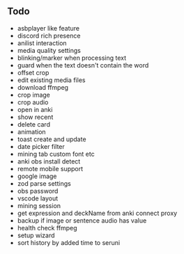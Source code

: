 ## Todo

- asbplayer like feature
- discord rich presence
- anilist interaction
- media quality settings
- blinking/marker when processing text
- guard when the text doesn't contain the word
- offset crop
- edit existing media files
- download ffmpeg
- crop image
- crop audio
- open in anki
- show recent
- delete card
- animation
- toast create and update
- date picker filter
- mining tab custom font etc
- anki obs install detect
- remote mobile support
- google image
- zod parse settings
- obs password
- vscode layout
- mining session
- get expression and deckName from anki connect proxy
- backup if image or sentence audio has value
- health check ffmpeg
- setup wizard
- sort history by added time to seruni
